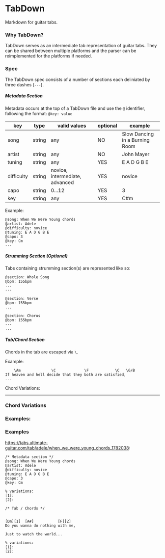 # TabDown
Markdown for guitar tabs.

### Why TabDown?
TabDown serves as an intermediate tab representation of guitar tabs. They can be shared between multiple platforms and the parser can be reimplemented for the platforms if needed.


### Spec
The TabDown spec consists of a number of sections each deliniated by three dashes (`---`).

##### Metadata Section
Metadata occurs at the top of a TabDown file and use the `@` identifier, following the format: `@key: value`

|key|type|valid values|optional|example|
|--- |---|---|---|---|
|song|string| any |NO|Slow Dancing in a Burning Room|
|artist|string| any |NO|John Mayer|
|tuning|string| any |YES|E A D G B E|
|difficulty|string| novice, intermediate, advanced |YES|novice|
|capo|string| 0...12 |YES|3|
|key|string| any |YES|C#m|

Example:
```
@song: When We Were Young chords
@artist: Adele
@difficulty: novice
@tuning: E A D G B E
@capo: 3
@key: Cm
---
```


##### Strumming Section (Optional)
Tabs containing strumming section(s) are represented like so:

```
@section: Whole Song
@bpm: 155bpm
...
---
```

```
@section: Verse
@bpm: 155bpm
...

@section: Chorus
@bpm: 155bpm
---
...
```


##### Tab/Chord Section
Chords in the tab are escaped via `\`.

Example:
```
    \Am              \C             \F            \C   \G/B      
If heaven and hell decide that they both are satisfied,
---
```

Chord Variations:


---

### Chord Variations

### Examples:
### Examples
https://tabs.ultimate-guitar.com/tab/adele/when_we_were_young_chords_1782038:
```
/* Metadata section */
@song: When We Were Young chords
@artist: Adele
@difficulty: novice
@tuning: E A D G B E
@capo: 3
@key: Cm

% variations:
[1]: 
[2]:

/* Tab / Chords */

```

```

[Dm][1]  [A#]           [F][2]
Do you wanna do nothing with me,

Just to watch the world...
```
```
% variations:
[1]: 
[2]:
```